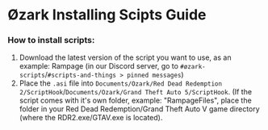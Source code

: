 # Øzark Installing Scipts Guide

### How to install scripts:
1. Download the latest version of the script you want to use, as an example: Rampage (in our Discord server, go to `#øzark-scripts`/`#scripts-and-things > pinned messages`)
2. Place the `.asi` file into `Documents/Ozark/Red Dead Redemption 2/ScriptHook`/`Documents/Ozark/Grand Theft Auto 5/ScriptHook`. (If the script comes with it's own folder, example: "RampageFiles", place the folder in your Red Dead Redemption/Grand Theft Auto V game directory (where the RDR2.exe/GTAV.exe is located).
